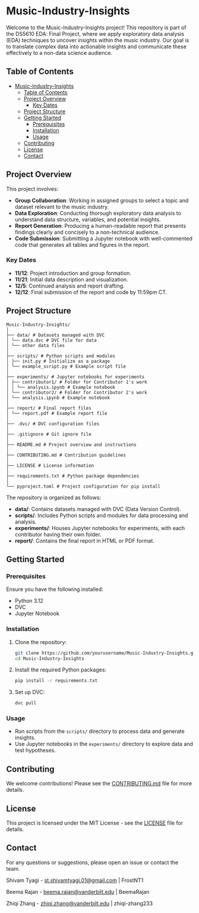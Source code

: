 # Music-Industry-Insights

Welcome to the Music-Industry-Insights project! This repository is part of the DS5610 EDA: Final Project, where we apply exploratory data analysis (EDA) techniques to uncover insights within the music industry. Our goal is to translate complex data into actionable insights and communicate these effectively to a non-data science audience.

## Table of Contents

- [Music-Industry-Insights](#music-industry-insights)
  - [Table of Contents](#table-of-contents)
  - [Project Overview](#project-overview)
    - [Key Dates](#key-dates)
  - [Project Structure](#project-structure)
  - [Getting Started](#getting-started)
    - [Prerequisites](#prerequisites)
    - [Installation](#installation)
    - [Usage](#usage)
  - [Contributing](#contributing)
  - [License](#license)
  - [Contact](#contact)

## Project Overview

This project involves:

- **Group Collaboration**: Working in assigned groups to select a topic and dataset relevant to the music industry.
- **Data Exploration**: Conducting thorough exploratory data analysis to understand data structure, variables, and potential insights.
- **Report Generation**: Producing a human-readable report that presents findings clearly and concisely to a non-technical audience.
- **Code Submission**: Submitting a Jupyter notebook with well-commented code that generates all tables and figures in the report.

### Key Dates

- **11/12**: Project introduction and group formation.
- **11/21**: Initial data description and visualization.
- **12/5**: Continued analysis and report drafting.
- **12/12**: Final submission of the report and code by 11:59pm CT.

## Project Structure
```
Music-Industry-Insights/
│
├── data/ # Datasets managed with DVC
│ └── data.dvc # DVC file for data
│ └── other data files
│
├── scripts/ # Python scripts and modules
│ ├── init.py # Initialize as a package
│ └── example_script.py # Example script file
│
├── experiments/ # Jupyter notebooks for experiments
│ ├── contributor1/ # Folder for Contributor 1's work
│ │ └── analysis.ipynb # Example notebook
│ └── contributor2/ # Folder for Contributor 2's work
│ └── analysis.ipynb # Example notebook
│
├── report/ # Final report files
│ └── report.pdf # Example report file
│
├── .dvc/ # DVC configuration files
│
├── .gitignore # Git ignore file
│
├── README.md # Project overview and instructions
│
├── CONTRIBUTING.md # Contribution guidelines
│
├── LICENSE # License information
│
├── requirements.txt # Python package dependencies
│
└── pyproject.toml # Project configuration for pip install
```

The repository is organized as follows:

- **data/**: Contains datasets managed with DVC (Data Version Control).
- **scripts/**: Includes Python scripts and modules for data processing and analysis.
- **experiments/**: Houses Jupyter notebooks for experiments, with each contributor having their own folder.
- **report/**: Contains the final report in HTML or PDF format.

## Getting Started

### Prerequisites

Ensure you have the following installed:

- Python 3.12
- DVC
- Jupyter Notebook

### Installation

1. Clone the repository:
   ```bash
   git clone https://github.com/yourusername/Music-Industry-Insights.git
   cd Music-Industry-Insights
   ```

2. Install the required Python packages:
   ```bash
   pip install -r requirements.txt
   ```

3. Set up DVC:
   ```bash
   dvc pull
   ```

### Usage

- Run scripts from the `scripts/` directory to process data and generate insights.
- Use Jupyter notebooks in the `experiments/` directory to explore data and test hypotheses.

## Contributing

We welcome contributions! Please see the [CONTRIBUTING.md](CONTRIBUTING.md) file for more details.

## License

This project is licensed under the MIT License - see the [LICENSE](LICENSE) file for details.

## Contact

For any questions or suggestions, please open an issue or contact the team.

Shivam Tyagi - st.shivamtyagi.01@gmail.com | FrostNT1

Beema Rajan - beema.rajan@vanderbilt.edu | BeemaRajan

Zhiqi Zhang - zhiqi.zhang@vanderbilt.edu | zhiqi-zhang233
